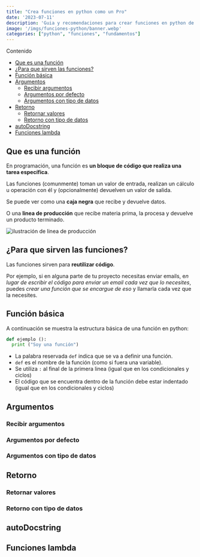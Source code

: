 ```yaml
---
title: "Crea funciones en python como un Pro"
date: '2023-07-11'
description: 'Guia y recomendaciones para crear funciones en python de forma profesional'
image: '/imgs/funciones-python/banner.webp'
categories: ["python", "funciones", "fundamentos"]
---
```


Contenido

- [Que es una función](#que-es-una-función)
- [¿Para que sirven las funciones?](#para-que-sirven-las-funciones)
- [Función básica](#función-básica)
- [Argumentos](#argumentos)
  - [Recibir argumentos](#recibir-argumentos)
  - [Argumentos por defecto](#argumentos-por-defecto)
  - [Argumentos con tipo de datos](#argumentos-con-tipo-de-datos)
- [Retorno](#retorno)
  - [Retornar valores](#retornar-valores)
  - [Retorno con tipo de datos](#retorno-con-tipo-de-datos)
- [autoDocstring](#autodocstring)
- [Funciones lambda](#funciones-lambda)

## Que es una función

En programación, una función es **un bloque de código que realiza una tarea específica**. 

Las funciones (comunmente) toman un valor de entrada, realizan un cálculo u operación con él y (opcionalmente) devuelven un valor de salida.

Se puede ver como una **caja negra** que recibe y devuelve datos.

O una **linea de producción** que recibe materia prima, la procesa y devuelve un producto terminado.

![ilustración de linea de producción](/imgs/funciones-python/production-line.webp)

## ¿Para que sirven las funciones?

Las funciones sirven para **reutilizar código**.

Por ejemplo, si en alguna parte de tu proyecto necesitas enviar emails, e*n lugar de escribir el código para enviar un email cada vez que lo necesites*, puedes *crear una función que se encargue de eso* y llamarla cada vez que la necesites.

## Función básica

A continuación se muestra la estructura básica de una función en python:

```python
def ejemplo ():
  print ("Soy una función")
```

* La palabra reservada `def` indica que se va a definir una función.
* `def` es el nombre de la función (como si fuera una variable).
* Se utiliza `:` al final de la primera linea (igual que en los condicionales y ciclos)
* El código que se encuentra dentro de la función debe estar indentado (igual que en los condicionales y ciclos)

## Argumentos

### Recibir argumentos

### Argumentos por defecto

### Argumentos con tipo de datos

## Retorno

### Retornar valores

### Retorno con tipo de datos

## autoDocstring

## Funciones lambda